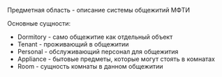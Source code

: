 Предметная область - описание системы общежитий МФТИ

Основные сущности:

- Dormitory - само общежитие как отдельный объект
- Tenant - проживающий в общежитии
- Personal - обслуживающий персонал для общежития
- Appliance - бытовые предметы, которые могут стоять в комнатах
- Room - сущность комнаты в данном общежитии
